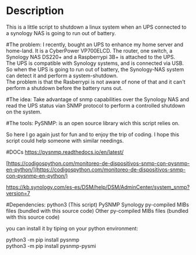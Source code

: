 # Description
This is a little script to shutdown a linux system when an UPS connected to a synology NAS is going to run out of battery.


#The problem:
I recently, bought an UPS to enhance my home server and home-land. It is a CyberPower VP700ELCD. The router, one switch, a Synology NAS  DS220+ and a Raspberrypi 3B+ is attached to the UPS.  
The UPS is compatible with Synology systems, and is connected via USB. So when the UPS is going to run out of battery, the Synology-NAS system can detect it and perform a system-shutdown.  
The problem is that the Rasberrypi is not aware of none of that and it can't perform a shutdown before the battery runs out.    

#The idea:
Take advantage of snmp capabilities over the Synology NAS and read the UPS status vian SNMP protocol to perform a controlled shutdown on the system.  

#The tools:
PySNMP: is an open source library wich this script relies on.

So here I go again just for fun and to enjoy the trip of coding. I hope this script could help someone with similar needings.  


#DOCs
[https://pysnmp.readthedocs.io/en/latest/
](https://pysnmp.readthedocs.io/en/latest/)  

[https://codigospython.com/monitoreo-de-dispositivos-snmp-con-pysnmp-en-python/](https://codigospython.com/monitoreo-de-dispositivos-snmp-con-pysnmp-en-python/)  

[https://kb.synology.com/es-es/DSM/help/DSM/AdminCenter/system_snmp?version=7
](https://kb.synology.com/es-es/DSM/help/DSM/AdminCenter/system_snmp?version=7
)


#Dependencies:
python3 (This script)
PySNMP
Synology py-compiled MIBs files (bundled with this source code)
Other py-compiled MIBs files (bundled with this source code)

you can install it by tiping on your python environment:  

python3 -m pip install pysnmp  
python3 -m pip install pysnmp-pysmi  



